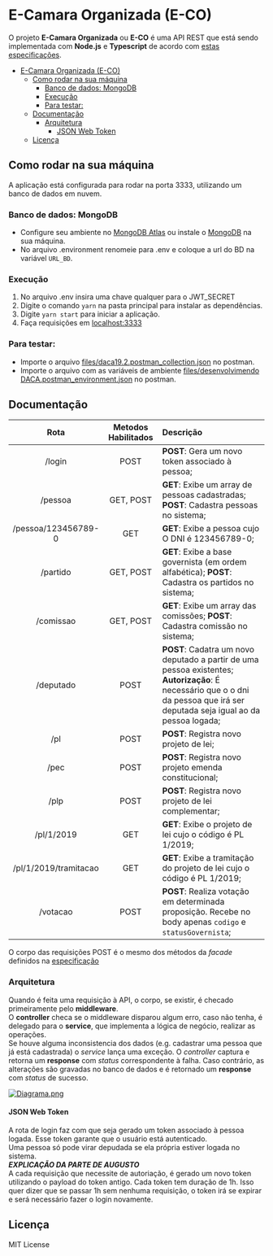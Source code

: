 # E-Camara Organizada (E-CO)

O projeto **E-Camara Organizada** ou **E-CO** é uma API REST que está sendo implementada com **Node.js** e **Typescript** de acordo com [estas especificações](https://docs.google.com/document/d/e/2PACX-1vRMP1dmmr6DpXQECabYiR_pboa4P_XiXEywRX_wntWL0ego4KHlH25_Vsv0HB0_Io4nXn4lNI0eEaXU/pub).

- [E-Camara Organizada (E-CO)](#e-camara-organizada-e-co)
  - [Como rodar na sua máquina](#como-rodar-na-sua-m%c3%a1quina)
    - [Banco de dados: MongoDB](#banco-de-dados-mongodb)
    - [Execução](#execu%c3%a7%c3%a3o)
    - [Para testar:](#para-testar)
  - [Documentação](#documenta%c3%a7%c3%a3o)
    - [Arquitetura](#arquitetura)
      - [JSON Web Token](#json-web-token)
  - [Licença](#licen%c3%a7a)

## Como rodar na sua máquina

A aplicação está configurada para rodar na porta 3333, utilizando um banco de dados em nuvem.

### Banco de dados: MongoDB

- Configure seu ambiente no [MongoDB Atlas](https://docs.atlas.mongodb.com/getting-started/) ou instale o [MongoDB](https://docs.mongodb.com/manual/installation/) na sua máquina.
- No arquivo .environment renomeie para .env e coloque a url do BD na variável `URL_BD`.

### Execução

1. No arquivo .env insira uma chave qualquer para o JWT_SECRET
2. Digite o comando `yarn` na pasta principal para instalar as dependências.
3. Digite `yarn start` para iniciar a aplicação.
4. Faça requisições em [localhost:3333](http://www.localhost:3333/)

### Para testar:

- Importe o arquivo [files/daca19.2.postman_collection.json](https://github.com/filipegl/e-co/blob/master/files/daca19.2.postman_collection.json) no postman.
- Importe o arquivo com as variáveis de ambiente [files/desenvolvimendo DACA.postman_environment.json](https://github.com/filipegl/e-co/blob/master/files/desenvolvimendo%20DACA.postman_environment.json) no postman.

## Documentação

|         Rota          | Metodos Habilitados | Descrição                                                                                                                                                                      |
| :-------------------: | :-----------------: | :----------------------------------------------------------------------------------------------------------------------------------------------------------------------------- |
|        /login         |        POST         | **POST**: Gera um novo token associado à pessoa;                                                                                                                               |
|        /pessoa        |      GET, POST      | **GET**: Exibe um array de pessoas cadastradas; **POST**: Cadastra pessoas no sistema;                                                                                         |
|  /pessoa/123456789-0  |         GET         | **GET**: Exibe a pessoa cujo O DNI é 123456789-0;                                                                                                                              |
|       /partido        |      GET, POST      | **GET**: Exibe a base governista (em ordem alfabética); **POST**: Cadastra os partidos no sistema;                                                                             |
|       /comissao       |      GET, POST      | **GET**: Exibe um array das comissões; **POST**: Cadastra comissão no sistema;                                                                                                 |
|       /deputado       |        POST         | **POST**: Cadatra um novo deputado a partir de uma pessoa existentes; **Autorização**: É necessário que o o dni da pessoa que irá ser deputada seja igual ao da pessoa logada; |
|          /pl          |        POST         | **POST**: Registra novo projeto de lei;                                                                                                                                        |
|         /pec          |        POST         | **POST**: Registra novo projeto emenda constitucional;                                                                                                                         |
|         /plp          |        POST         | **POST**: Registra novo projeto de lei complementar;                                                                                                                           |
|      /pl/1/2019       |         GET         | **GET**: Exibe o projeto de lei cujo o código é PL 1/2019;                                                                                                                     |
| /pl/1/2019/tramitacao |         GET         | **GET**: Exibe a tramitação do projeto de lei cujo o código é PL 1/2019;                                                                                                       |
|       /votacao        |        POST         | **POST**: Realiza votação em determinada proposição. Recebe no body apenas `codigo` e `statusGovernista`;                                                                      |

O corpo das requisições POST é o mesmo dos métodos da _facade_ definidos na [especificação](https://docs.google.com/document/d/e/2PACX-1vRMP1dmmr6DpXQECabYiR_pboa4P_XiXEywRX_wntWL0ego4KHlH25_Vsv0HB0_Io4nXn4lNI0eEaXU/pub)

### Arquitetura

Quando é feita uma requisição à API, o corpo, se existir, é checado primeiramente pelo **middleware**.\
O **controller** checa se o middleware disparou algum erro, caso não tenha, é delegado para o **service**, que implementa a lógica de negócio, realizar as operações.\
Se houve alguma inconsistencia dos dados (e.g. cadastrar uma pessoa que já está cadastrada) o _service_ lança uma exceção. O _controller_ captura e retorna um **response** com _status_ correspondente à falha. Caso contrário, as alterações são gravadas no banco de dados e é retornado um **response** com _status_ de sucesso.

[![Diagrama.png](https://c.imge.to/2019/08/28/vvN15t.png)](https://imge.to/i/vvN15t)

#### JSON Web Token

A rota de login faz com que seja gerado um token associado à pessoa logada. Esse token garante que o usuário está autenticado. \
Uma pessoa só pode virar depudada se ela própria estiver logada no sistema. \
***EXPLICAÇÃO DA PARTE DE AUGUSTO*** \
A cada requisição que necessite de autoriação, é gerado um novo token utilizando o payload do token antigo. Cada token tem duração de 1h. Isso quer dizer que se passar 1h sem nenhuma requisição, o token irá se expirar e será necessário fazer o login novamente.

## Licença

MIT License
